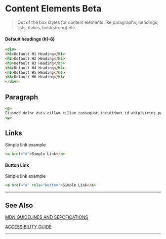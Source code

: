 # Content Elements <span role="note" style="--note: var(--beta)">Beta</span>

> Out of the box styles for content elements like paragraphs, headings, lists, italics, bold(strong) etc.


#### Default headings (h1-6)


```html preview
<div>
<h1>Default H1 Heading</h1>
<h2>Default H2 Heading</h2>
<h3>Default H3 Heading</h3>
<h4>Default H4 Heading</h4>
<h5>Default H5 Heading</h5>
<h6>Default H6 Heading</h6>
</div>

```
## Paragraph

```html preview
<p>
Eiusmod dolor duis cillum cillum consequat incididunt id adipisicing pariatur. Minim cillum non amet aliquip ipsum veniam exercitation irure pariatur. Ut labore reprehenderit officia aliqua aliquip ad. Labore sunt aute proident sit officia aliqua reprehenderit laboris. Magna ullamco incididunt consequat occaecat aliquip voluptate qui consectetur voluptate aute elit cillum cillum.
<p>
```

## Links

Simple link example

```html preview
<a href="#">Simple Link</a>
```

#### Button  Link

Simple link example

```html preview
<a href="#" role="button">Simple Link</a>
```

----
## See Also


[MDN GUIDELINES AND SEPCFICATIONS]()

[ACCESSIBILITY GUIDE]()

----
